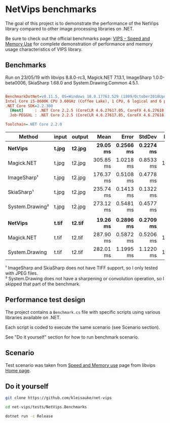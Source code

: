 # NetVips benchmarks

The goal of this project is to demonstrate the performance of the NetVips
library compared to other image processing libraries on .NET.

Be sure to check out the official benchmarks page: [VIPS - Speed and Memory
Use](https://github.com/libvips/libvips/wiki/Speed-and-memory-use)
for complete demonstration of performance and memory usage characteristics
of VIPS library.

## Benchmarks

Run on 23/05/19 with libvips 8.8.0-rc3, Magick.NET 7.13.1, ImageSharp 1.0.0-beta0006, SkiaSharp 1.68.0 and System.Drawing.Common 4.5.1.

``` ini

BenchmarkDotNet=v0.11.5, OS=Windows 10.0.17763.529 (1809/October2018Update/Redstone5)
Intel Core i5-8600K CPU 3.60GHz (Coffee Lake), 1 CPU, 6 logical and 6 physical cores
.NET Core SDK=2.2.300
  [Host]     : .NET Core 2.2.5 (CoreCLR 4.6.27617.05, CoreFX 4.6.27618.01), 64bit RyuJIT
  Job-PEGGXL : .NET Core 2.2.5 (CoreCLR 4.6.27617.05, CoreFX 4.6.27618.01), 64bit RyuJIT

Toolchain=.NET Core 2.2.0  

```
|         Method | input | output |      Mean |     Error |    StdDev | Ratio | RatioSD |
|--------------- |------ |------- |----------:|----------:|----------:|------:|--------:|
|        **NetVips** | **t.jpg** | **t2.jpg** |  **29.05 ms** | **0.2566 ms** | **0.2274 ms** |  **1.00** |    **0.00** |
|     Magick.NET | t.jpg | t2.jpg | 305.85 ms | 1.0218 ms | 0.8533 ms | 10.53 |    0.08 |
|     ImageSharp¹ | t.jpg | t2.jpg | 176.37 ms | 0.5108 ms | 0.4778 ms |  6.07 |    0.05 |
|      SkiaSharp¹ | t.jpg | t2.jpg | 235.74 ms | 0.1413 ms | 0.1322 ms |  8.12 |    0.07 |
| System.Drawing² | t.jpg | t2.jpg | 273.12 ms | 0.5481 ms | 0.4577 ms |  9.40 |    0.08 |
|                |       |        |           |           |           |       |         |
|        **NetVips** | **t.tif** | **t2.tif** |  **19.26 ms** | **0.2896 ms** | **0.2709 ms** |  **1.00** |    **0.00** |
|     Magick.NET | t.tif | t2.tif | 287.90 ms | 0.5872 ms | 0.5206 ms | 14.98 |    0.19 |
| System.Drawing | t.tif | t2.tif | 282.01 ms | 1.1995 ms | 1.1220 ms | 14.65 |    0.25 |

¹ ImageSharp and SkiaSharp does not have TIFF support, so I only tested with JPEG files.  
² System.Drawing does not have a sharpening or convolution operation, so I skipped that part of the benchmark.

## Performance test design

The project contains a `Benchmark.cs` file with specific scripts 
using various libraries available on .NET.

Each script is coded to execute the same scenario (see Scenario section).

See "Do it yourself" section for how to run benchmark scenario.

## Scenario

Test scenario was taken from [Speed and Memory
use](https://github.com/libvips/libvips/wiki/Speed-and-memory-use)
page from libvips [Home
page](https://libvips.github.io/libvips/).

## Do it yourself

```bash
git clone https://github.com/kleisauke/net-vips

cd net-vips/tests/NetVips.Benchmarks

dotnet run -c Release
```